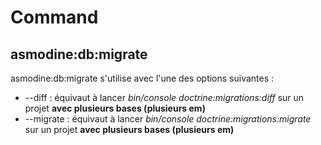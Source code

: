 # Command

## asmodine:db:migrate

asmodine:db:migrate s'utilise avec l'une des options suivantes :
 - --diff : équivaut à lancer *bin/console doctrine:migrations:diff* sur un projet **avec plusieurs bases (plusieurs em)**
 - --migrate : équivaut à lancer *bin/console doctrine:migrations:migrate* sur un projet **avec plusieurs bases (plusieurs em)**